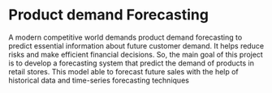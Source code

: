 # Product demand Forecasting
A modern competitive world demands product demand forecasting to predict essential information about future customer demand. It helps reduce risks and make efficient financial decisions. So, the main goal of this project is to develop a forecasting system that predict the demand of products in retail stores. This model able to forecast future sales with the help of historical data and time-series forecasting techniques
